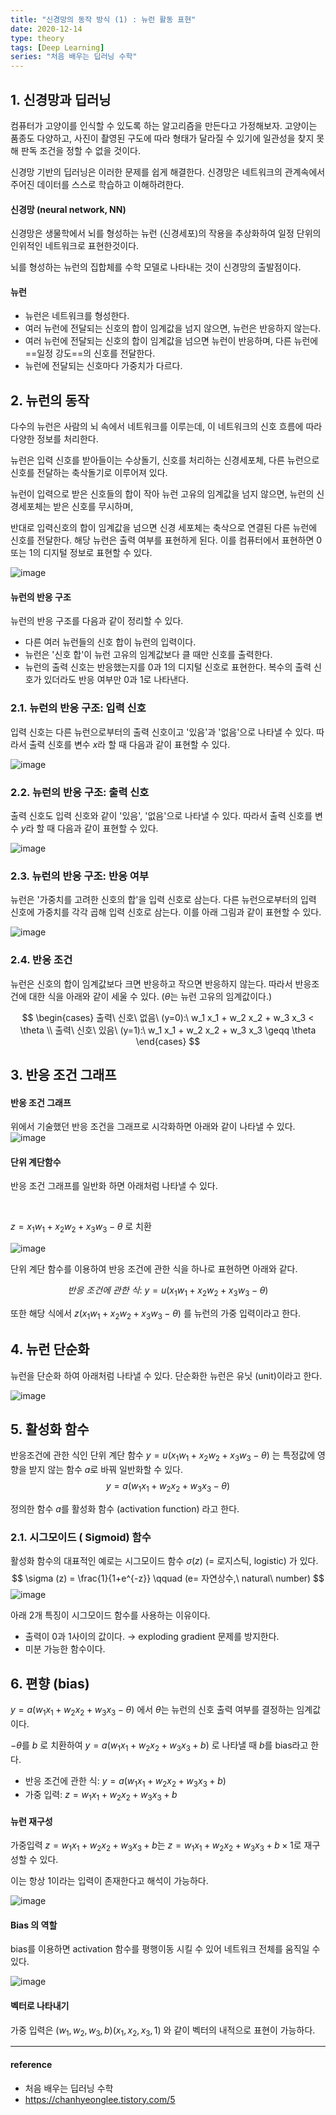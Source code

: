 ```yaml
---
title: "신경망의 동작 방식 (1) : 뉴런 활동 표현"
date: 2020-12-14
type: theory
tags: [Deep Learning]
series: "처음 배우는 딥러닝 수학"
---
```




## 1. 신경망과 딥러닝



컴퓨터가 고양이를 인식할 수 있도록 하는 알고리즘을 만든다고 가정해보자. 고양이는 품종도 다양하고, 사진이 촬영된 구도에 따라 형태가 달라질 수 있기에 일관성을 찾지 못해 판독 조건을 정할 수 없을 것이다. 

 신경망 기반의 딥러닝은 이러한 문제를 쉽게 해결한다. 신경망은 네트워크의 관계속에서 주어진 데이터를 스스로 학습하고 이해하려한다. 




#### 신경망 (neural network, NN)

신경망은 생물학에서 뇌를 형성하는 뉴런 (신경세포)의 작용을 추상화하여 일정 단위의 인위적인 네트워크로 표현한것이다.

뇌를 형성하는 뉴런의 집합체를 수학 모델로 나타내는 것이 신경망의 출발점이다. 



#### 뉴런 

- 뉴런은 네트워크를 형성한다.
- 여러 뉴런에 전달되는 신호의 합이 임계값을 넘지 않으면, 뉴런은 반응하지 않는다.
- 여러 뉴런에 전달되는 신호의 합이 임계값을 넘으면 뉴런이 반응하며, 다른 뉴런에 ==일정 강도==의 신호를 전달한다.
- 뉴런에 전달되는 신호마다 가중치가 다르다.



## 2. 뉴런의 동작

다수의 뉴런은 사람의 뇌 속에서 네트워크를 이루는데, 이 네트워크의 신호 흐름에 따라 다양한 정보를 처리한다.

뉴런은 입력 신호를 받아들이는 수상돌기, 신호를 처리하는 신경세포체, 다른 뉴런으로 신호를 전달하는 축삭돌기로 이루어져 있다. 

뉴런이 입력으로 받은 신호들의 합이 작아 뉴런 고유의 임계값을 넘지 않으면, 뉴런의 신경세포체는 받은 신호를 무시하며, 

반대로 입력신호의 합이 임계값을 넘으면 신경 세포체는 축삭으로 연결된 다른 뉴런에 신호를 전달한다. 해당 뉴런은 출력 여부를 표현하게 된다. 이를 컴퓨터에서 표현하면 0 또는 1의 디지털 정보로 표현할 수 있다.

![image](1.png)




#### 뉴런의 반응 구조

뉴런의 반응 구조를 다음과 같이 정리할 수 있다.

- 다른 여러 뉴런들의 신호 합이 뉴런의 입력이다.
- 뉴런은 '신호 합'이 뉴런 고유의 임계값보다 클 때만 신호를 출력한다.
- 뉴런의 출력 신호는 반응했는지를 0과 1의 디지털 신호로 표현한다. 복수의 출력 신호가 있더라도 반응 여부만 0과 1로 나타낸다.



### 2.1. 뉴런의 반응 구조: 입력 신호

입력 신호는 다른 뉴런으로부터의 출력 신호이고 '있음'과 '없음'으로 나타낼 수 있다. 따라서 출력 신호를 변수 $x$라 할 때 다음과 같이 표현할 수 있다.

![image](2.png)




### 2.2. 뉴런의 반응 구조: 출력 신호

출력 신호도 입력 신호와 같이 '있음', '없음'으로 나타낼 수 있다. 따라서 출력 신호를 변수 $y$라 할 때 다음과 같이 표현할 수 있다.

![image](3.png)


### 2.3. 뉴런의 반응 구조: 반응 여부

뉴런은 '가중치를 고려한 신호의 합'을 입력 신호로 삼는다. 다른 뉴런으로부터의 입력 신호에 가중치를 각각 곱해 입력 신호로 삼는다. 이를 아래 그림과 같이 표현할 수 있다.

![image](4.png)


### 2.4. 반응 조건

뉴런은 신호의 합이 임계값보다 크면 반응하고 작으면 반응하지 않는다. 따라서 반응조건에 대한 식을 아래와 같이 세울 수 있다. ($\theta$는 뉴런 고유의 임계값이다.)

$$
\begin{cases}
출력\ 신호\ 없음\ (y=0):\  w_1 x_1 + w_2 x_2 + w_3 x_3 < \theta \\
출력\ 신호\ 있음\ (y=1):\ w_1 x_1 + w_2 x_2 + w_3 x_3 \geqq \theta
\end{cases}
$$


## 3. 반응 조건 그래프



#### 반응 조건 그래프

위에서 기술했던 반응 조건을 그래프로 시각화하면 아래와 같이 나타낼 수 있다.
![image](./5.png)



#### 단위 계단함수



반응 조건 그래프를 일반화 하면 아래처럼 나타낼 수 있다.

<br>

$z = x_1w_1 + x_2w_2 + x_3w_3 - \theta$ 로 치환

![image](6.png)


단위 계단 함수를 이용하여 반응 조건에 관한 식을 하나로 표현하면 아래와 같다.

$$ 반응\ 조건에\ 관한\ 식:\ y = u(x_1w_1 + x_2w_2 + x_3w_3 - \theta)    $$



또한 해당 식에서 $z (x_1w_1 + x_2w_2 + x_3w_3 - \theta)$ 를 뉴런의 가중 입력이라고 한다.



## 4. 뉴런 단순화

뉴런을 단순화 하여 아래처럼 나타낼 수 있다. 단순화한 뉴런은 유닛 (unit)이라고 한다.

![image](7.png)



## 5. 활성화 함수

반응조건에 관한 식인 단위 계단 함수 $y = u(x_1w_1 + x_2w_2 + x_3w_3 - \theta)$ 는 특정값에 영향을 받지 않는 함수 $a$로 바꿔 일반화할 수 있다.
$$
y = a(w_1x_1 + w_2x_2 + w_3x_3 - \theta)
$$


정의한 함수 $a$를 활성화 함수 (activation function) 라고 한다. 



### 2.1. 시그모이드 ( Sigmoid) 함수 

활성화 함수의 대표적인 예로는 시그모이드 함수 $\sigma(z)$ (= 로지스틱, logistic) 가 있다.
$$
\sigma (z) = \frac{1}{1+e^{-z}} \qquad (e= 자연상수,\ natural\ number)
$$
![image](./8.png)



아래 2개 특징이 시그모이드 함수를 사용하는 이유이다.

- 출력이 0과 1사이의 값이다. → exploding gradient 문제를 방지한다.
- 미분 가능한 함수이다.



## 6. 편향 (bias)

$y = a(w_1x_1 + w_2x_2 + w_3x_3 - \theta)$ 에서 $\theta$는 뉴런의 신호 출력 여부를 결정하는 임계값이다. 

$-\theta$를 $b$ 로 치환하여 $y = a(w_1x_1 + w_2x_2 + w_3x_3 + b)$ 로 나타낼 때 $b$를 bias라고 한다.

- 반응 조건에 관한 식: $y = a(w_1x_1 + w_2x_2 + w_3x_3 + b)$
- 가중 입력: $z = w_1x_1 + w_2x_2 + w_3x_3 + b$

  

#### 뉴런 재구성

가중입력  $z = w_1x_1 + w_2x_2 + w_3x_3 + b$는  $z = w_1x_1 + w_2x_2 + w_3x_3 + b\times1$로 재구성할 수 있다.

이는 항상 1이라는 입력이 존재한다고 해석이 가능하다.

![image](9.png)



#### Bias 의 역할

bias를 이용하면  activation 함수를 평행이동 시킬 수 있어 네트워크 전체를 움직일 수 있다. 

![image](10.png)



#### 벡터로 나타내기

가중 입력은  $(w_1, w_2, w_3, b)(x_1, x_2, x_3, 1)$ 와 같이 벡터의 내적으로 표현이 가능하다. 







-----
#### reference

- 처음 배우는 딥러닝 수학
- https://chanhyeonglee.tistory.com/5

